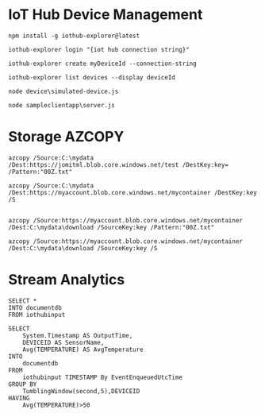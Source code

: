 # IoT Hub Device Management

    npm install -g iothub-explorer@latest

    iothub-explorer login "{iot hub connection string}"

    iothub-explorer create myDeviceId --connection-string

    iothub-explorer list devices --display deviceId

    node device\simulated-device.js

    node sampleclientapp\server.js

# Storage AZCOPY

    azcopy /Source:C:\mydata /Dest:https://jomitml.blob.core.windows.net/test /DestKey:key= /Pattern:"00Z.txt"

    azcopy /Source:C:\mydata /Dest:https://myaccount.blob.core.windows.net/mycontainer /DestKey:key /S


    azcopy /Source:https://myaccount.blob.core.windows.net/mycontainer /Dest:C:\mydata\download /SourceKey:key /Pattern:"00Z.txt"

    azcopy /Source:https://myaccount.blob.core.windows.net/mycontainer /Dest:C:\mydata\download /SourceKey:key /S

# Stream Analytics

    SELECT *
    INTO documentdb
    FROM iothubinput

    SELECT 
        System.Timestamp AS OutputTime,
        DEVICEID AS SensorName,
        Avg(TEMPERATURE) AS AvgTemperature
    INTO
        documentdb
    FROM
        iothubinput TIMESTAMP By EventEnqueuedUtcTime
    GROUP BY 
        TumblingWindow(second,5),DEVICEID
    HAVING 
        Avg(TEMPERATURE)>50